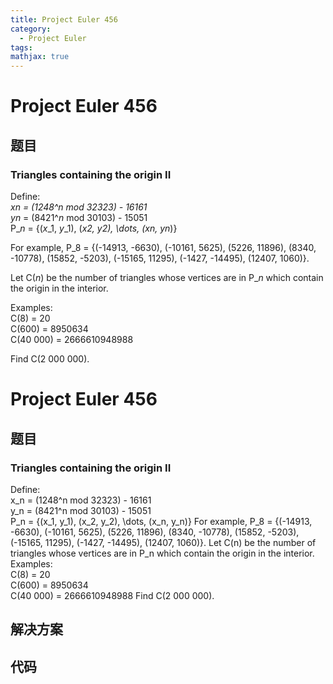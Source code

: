 ```yaml
---
title: Project Euler 456
category:
  - Project Euler
tags:
mathjax: true
---
```

<escape><!-- more --></escape>
    
# Project Euler 456
## 题目
### Triangles containing the origin II


Define:<br /><var>x</var>_<var>n</var> = (1248^<var>n</var> mod 32323) - 16161<br /><var>y</var>_<var>n</var> = (8421^<var>n</var> mod 30103) - 15051<br />
P_<var>n</var> = {(<var>x</var>_1, <var>y</var>_1), (<var>x</var>_2, <var>y</var>_2), \dots, (<var>x</var>_<var>n</var>, <var>y</var>_<var>n</var>)}


For example, P_8 = {(-14913, -6630), (-10161, 5625), (5226, 11896), (8340, -10778), (15852, -5203), (-15165, 11295), (-1427, -14495), (12407, 1060)}.

Let C(<var>n</var>) be the number of triangles whose vertices are in P_<var>n</var> which contain the origin in the interior.


Examples:<br />
C(8) = 20<br />
C(600) = 8950634<br />
C(40 000) = 2666610948988


Find C(2 000 000).



# Project Euler 456
## 题目
### Triangles containing the origin II

Define:<br>x_n = (1248^n mod 32323) - 16161<br>y_n = (8421^n mod 30103) - 15051<br>P_n = {(x_1, y_1), (x_2, y_2), \dots, (x_n, y_n)}
For example, P_8 = {(-14913, -6630), (-10161, 5625), (5226, 11896), (8340, -10778), (15852, -5203), (-15165, 11295), (-1427, -14495), (12407, 1060)}.
Let C(n) be the number of triangles whose vertices are in P_n which contain the origin in the interior.
Examples:<br>C(8) = 20<br>C(600) = 8950634<br>C(40&nbsp;000) = 2666610948988
Find C(2&nbsp;000&nbsp;000).


## 解决方案


## 代码


